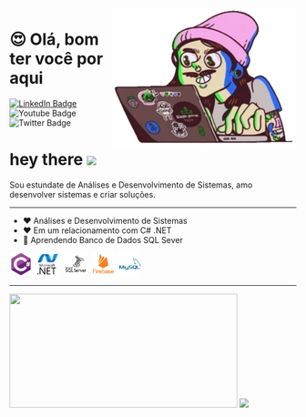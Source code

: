 
<img src = "banner.webp" width = "325px" align = "right">

# :heart_eyes: Olá, bom ter você por aqui

 <div id="badges">
  <a href = "https://www.linkedin.com/in/jos%C3%A9-f%C3%A1bio-7a2973277">
    <img src="https://img.shields.io/badge/LinkedIn-blue?style=for-the-badge&logo=linkedin&logoColor=white" alt="LinkedIn Badge"/>
  </a>
  <img src="https://img.shields.io/badge/YouTube-red?style=for-the-badge&logo=youtube&logoColor=white" alt="Youtube Badge"/>
  <img src="https://img.shields.io/badge/Twitter-blue?style=for-the-badge&logo=twitter&logoColor=white" alt="Twitter Badge"/>
  <h1>
   hey there
   <img src="https://media.giphy.com/media/hvRJCLFzcasrR4ia7z/giphy.gif" width="30px"/>
  </h1>
</div>

Sou estundate de Análises e Desenvolvimento de Sistemas, amo desenvolver sistemas e criar soluções.

---

- :heart: Análises e Desenvolvimento de Sistemas
- :heart: Em um relacionamento com C# .NET 
- :angel: Aprendendo Banco de Dados SQL Sever

<div>
  <img src="https://github.com/devicons/devicon/blob/master/icons/csharp/csharp-original.svg" title="CSharp" alt="CSharp" width="40" height="40"/>&nbsp;
  <img src="https://github.com/devicons/devicon/blob/master/icons/dot-net/dot-net-original-wordmark.svg" title=".Net" alt=".Net" width="40" height="40"/>&nbsp;
  <img src="https://github.com/devicons/devicon/blob/master/icons/microsoftsqlserver/microsoftsqlserver-plain-wordmark.svg" title="SQL Server" alt="SQL Server" width="40" height="40"/>&nbsp; 
  <img src="https://github.com/devicons/devicon/blob/master/icons/firebase/firebase-plain-wordmark.svg" title="Firebase" alt="Firebase" width="40" height="40"/>&nbsp;
  <img src="https://github.com/devicons/devicon/blob/master/icons/mysql/mysql-plain-wordmark.svg" title="Firebase" alt="Firebase" width="40" height="40"/>&nbsp;
</div>

---

<div align = "left">
<img width = "400em" height = "200em" src="https://github-readme-stats.vercel.app/api/top-langs/?username=josefabiodev&show_icons=true&theme=radical&count_private=true"/>
<img height = "200em" src="https://github-readme-stats.vercel.app/api?username=josefabiodev&show_icons=true&show_icons=true&theme=radical&count_private=true" />
</div>



